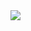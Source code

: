 <img src='https://dacon.s3.ap-northeast-2.amazonaws.com/attach/talkboard/1/78412/1662182545256141.png'>
